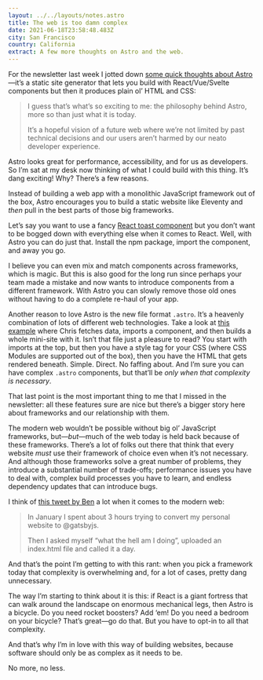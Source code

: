 ```yaml
---
layout: ../../layouts/notes.astro
title: The web is too damn complex
date: 2021-06-18T23:58:48.483Z
city: San Francisco
country: California
extract: A few more thoughts on Astro and the web.
---
```


For the newsletter last week I jotted down [some quick thoughts about Astro](https://css-tricks.com/newsletter/255-thoughts-on-astro/)—it’s a static site generator that lets you build with React/Vue/Svelte components but then it produces plain ol’ HTML and CSS:

> I guess that’s what’s so exciting to me: the philosophy behind Astro, more so than just what it is today.
>
> It’s a hopeful vision of a future web where we’re not limited by past technical decisions and our users aren’t harmed by our neato developer experience.

Astro looks great for performance, accessibility, and for us as developers. So I’m sat at my desk now thinking of what I could build with this thing. It’s dang exciting! Why? There’s a few reasons.

Instead of building a web app with a monolithic JavaScript framework out of the box, Astro encourages you to build a static website like Eleventy and _then_ pull in the best parts of those big frameworks.

Let’s say you want to use a fancy [React toast component](https://react-hot-toast.com/) but you don’t want to be bogged down with everything else when it comes to React. Well, with Astro you can do just that. Install the npm package, import the component, and away you go.

I believe you can even mix and match components across frameworks, which is magic. But this is also good for the long run since perhaps your team made a mistake and now wants to introduce components from a different framework. With Astro you can slowly remove those old ones without having to do a complete re-haul of your app.

Another reason to love Astro is the new file format `.astro`. It’s a heavenly combination of lots of different web technologies. Take a look at [this example](https://github.com/chriscoyier/astro-css-trickzz/blob/master/src/pages/index.astro#L4) where Chris fetches data, imports a component, and then builds a whole mini-site with it. Isn’t that file just a pleasure to read? You start with imports at the top, but then you have a style tag for your CSS (where CSS Modules are supported out of the box), then you have the HTML that gets rendered beneath. Simple. Direct. No faffing about. And I’m sure you can have complex `.astro` components, but that’ll be _only when that complexity is necessary_.

That last point is the most important thing to me that I missed in the newsletter: all these features sure are nice but there’s a bigger story here about frameworks and our relationship with them.

The modern web wouldn’t be possible without big ol’ JavaScript frameworks, but—_but_—much of the web today is held back because of these frameworks. There’s a lot of folks out there that think that every website _must_ use their framework of choice even when it’s not necessary. And although those frameworks solve a great number of problems, they introduce a substantial number of trade-offs; performance issues you have to deal with, complex build processes you have to learn, and endless dependency updates that can introduce bugs.

I think of [this tweet by Ben](https://twitter.com/bentlegen/status/1258581839343611905) a lot when it comes to the modern web:

> In January I spent about 3 hours trying to convert my personal website to
> @gatsbyjs.
>
> Then I asked myself “what the hell am I doing”, uploaded an index.html file and called it a day.

And that’s the point I’m getting to with this rant: when you pick a framework today that complexity is overwhelming and, for a lot of cases, pretty dang unnecessary.

The way I’m starting to think about it is this: if React is a giant fortress that can walk around the landscape on enormous mechanical legs, then Astro is a bicycle. Do you need rocket boosters? Add ‘em! Do you need a bedroom on your bicycle? That’s great—go do that. But you have to opt-in to all that complexity.

And that’s why I’m in love with this way of building websites, because software should only be as complex as it needs to be.

No more, no less.
